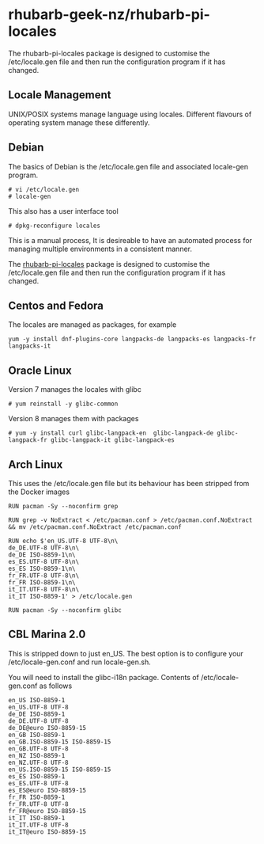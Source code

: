 # rhubarb-geek-nz/rhubarb-pi-locales
The rhubarb-pi-locales package is designed to customise the /etc/locale.gen file and then run the configuration program if it has changed.

## Locale Management
UNIX/POSIX systems manage language using locales. Different flavours of operating system manage these differently.

## Debian
The basics of Debian is the /etc/locale.gen file and associated locale-gen program.

```
# vi /etc/locale.gen
# locale-gen
```

This also has a user interface tool

```
# dpkg-reconfigure locales
```

This is a manual process, It is desireable to have an automated process for managing multiple environments in a consistent manner.

The [rhubarb-pi-locales](package.sh) package is designed to customise the /etc/locale.gen file and then run the configuration program if it has changed.

## Centos and Fedora
The locales are managed as packages, for example

```
yum -y install dnf-plugins-core langpacks-de langpacks-es langpacks-fr langpacks-it
```

## Oracle Linux
Version 7 manages the locales with glibc

```
# yum reinstall -y glibc-common
```

Version 8 manages them with packages

```
# yum -y install curl glibc-langpack-en  glibc-langpack-de glibc-langpack-fr glibc-langpack-it glibc-langpack-es 
```

## Arch Linux
This uses the /etc/locale.gen file but its behaviour has been stripped from the Docker images

```
RUN pacman -Sy --noconfirm grep

RUN grep -v NoExtract < /etc/pacman.conf > /etc/pacman.conf.NoExtract && mv /etc/pacman.conf.NoExtract /etc/pacman.conf

RUN echo $'en_US.UTF-8 UTF-8\n\
de_DE.UTF-8 UTF-8\n\
de_DE ISO-8859-1\n\
es_ES.UTF-8 UTF-8\n\
es_ES ISO-8859-1\n\
fr_FR.UTF-8 UTF-8\n\
fr_FR ISO-8859-1\n\
it_IT.UTF-8 UTF-8\n\
it_IT ISO-8859-1' > /etc/locale.gen

RUN pacman -Sy --noconfirm glibc
```

## CBL Marina 2.0
This is stripped down to just en_US. The best option is to configure your /etc/locale-gen.conf and run locale-gen.sh.

You will need to install the glibc-i18n package. Contents of /etc/locale-gen.conf as follows

```
en_US ISO-8859-1
en_US.UTF-8 UTF-8
de_DE ISO-8859-1
de_DE.UTF-8 UTF-8
de_DE@euro ISO-8859-15
en_GB ISO-8859-1
en_GB.ISO-8859-15 ISO-8859-15
en_GB.UTF-8 UTF-8
en_NZ ISO-8859-1
en_NZ.UTF-8 UTF-8
en_US.ISO-8859-15 ISO-8859-15
es_ES ISO-8859-1
es_ES.UTF-8 UTF-8
es_ES@euro ISO-8859-15
fr_FR ISO-8859-1
fr_FR.UTF-8 UTF-8
fr_FR@euro ISO-8859-15
it_IT ISO-8859-1
it_IT.UTF-8 UTF-8
it_IT@euro ISO-8859-15
```
